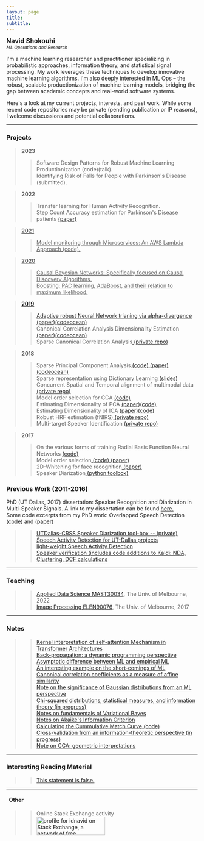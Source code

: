 ```yaml
---
layout: page
title: 
subtitle:  
---
```

**<span style="font-size:larger;">Navid Shokouhi</span>**<br/>
*<sup>ML Operations and Research</sup>*



I'm a machine learning researcher and practitioner specializing in probabilistic approaches, information theory, and statistical signal processing. My work leverages these techniques to develop innovative machine learning algorithms.  I'm also deeply interested in ML Ops – the robust, scalable productionization of machine learning models, bridging the gap between academic concepts and real-world software systems.

Here's a look at my current projects, interests, and past work. While some recent code repositories may be private (pending publication or IP reasons), I welcome discussions and potential collaborations.


------

### Projects
>**2023**
>> Software Design Patterns for Robust Machine Learning Productionization (code)(talk). <br/>
>> Identifying Risk of Falls for People with Parkinson's Disease (submitted). <br/>

>**2022**
>> Transfer learning for Human Activity Recognition. <br/>
>> Step Count Accuracy estimation for Parkinson's Disease patients <a href="https://www.frontiersin.org/articles/10.3389/fnagi.2022.904895/full">(paper) <br/>


>**2021**<br/>
>> Model monitoring through Microservices: An AWS Lambda Approach (code). <br/>

>**2020**<br/>
>> Causal Bayesian Networks: Specifically focused on Causal Discovery Algorithms. <br/>
>> Boosting: PAC learning, AdaBoost, and their relation to maximum likelihood.

>**2019**<br/>
>> Adaptive robust Neural Network trianing via alpha-divergence <a href="https://ieeexplore.ieee.org/document/8917570">(paper)</a><a href="https://codeocean.com/capsule/6511011/tree/v1">(codeocean)</a><br/>
>> Canonical Correlation Analysis Dimensionality Estimation <a href="https://ieeexplore.ieee.org/abstract/document/8788515"> (paper)</a><a href="https://codeocean.com/capsule/4744059/tree/v1">(codeocean)</a><br/>
>> Sparse Canonical Correlation Analysis<a href="https://github.com/idnavid/sparse_CCA/tree/scca_idnavid"> (private repo)</a><br/>

> **2018**<br/>
>> Sparse Principal Component Analysis<a href="https://github.com/idnavid/sparse_PCA"> (code)</a><a href="https://ieeexplore.ieee.org/abstract/document/8626121/"> (paper)</a><a href="https://codeocean.com/capsule/2626712/tree/v1"> (codeocean)</a><br/>
>> Sparse representation using Dictionary Learning<a href="https://github.com/idnavid/dictionary_learning"> (slides)</a><br/>
>> Concurrent Spatial and Temporal alignment of multimodal data<a href="https://github.com/idnavid/sparse_CCA/tree/scca_idnavid/code/pycode/ctw"> (private repo)</a><br/>
>> Model order selection for CCA <a href="https://github.com/idnavid/selectOrder_public"> (code)</a><br/>
>> Estimating Dimensionality of PCA <a href="https://ieeexplore.ieee.org/abstract/document/8444453/">(paper)</a><a href="https://github.com/idnavid/selectOrder_public">(code)</a><br/>
>> Estimating Dimensionality of ICA <a href="https://ieeexplore.ieee.org/abstract/document/8444453/">(paper)</a><a href="https://github.com/idnavid/selectOrder_public">(code)</a><br/>
>> Robust HRF estimation (fNIRS)<a href="https://github.com/idnavid/robustHRF"> (private repo)</a><br/>
>> Multi-target Speaker Identification <a href="https://github.com/idnavid/multispeaker_openset"> (private repo)</a><br/>

> **2017**<br/>
>> On the various forms of training Radial Basis Function Neural Networks <a href="https://github.com/idnavid/RBFadapt">(code)</a><br/>
>> Model order selection<a href="https://github.com/idnavid/selectOrder_public"> (code)</a><a href="https://ieeexplore.ieee.org/abstract/document/8444453"> (paper)</a><br/>
>> 2D-Whitening for face recognition<a href="http://ieeexplore.ieee.org/document/8290677/"> (paper)</a><br/>
>> Speaker Diarization<a href="https://github.com/idnavid/spkr_diarization"> (python toolbox)</a><br/>


### Previous Work (2011-2016)
PhD (UT Dallas, 2017) dissertation: Speaker Recognition and Diarization in Multi-Speaker Signals. A link to my dissertation can be found  <a href="https://github.com/idnavid/dissertation/blob/master/SHOKOUHI-DISSERTATION-2017-rev3.pdf">here.</a><br/>
   Some code excerpts from my PhD work:
   Overlapped Speech Detection <a href="https://github.com/idnavid/pyknograms">(code)</a> and <a href="https://ieeexplore.ieee.org/document/7872488/">(paper)</a><br/>
>> <a href="https://github.com/cyu0913/CRSS-SpkrDiar">UTDallas-CRSS Speaker Diarization tool-box -- (private)</a><br/>
>> <a href="https://github.com/idnavid/speech_activity_detection">Speech Activity Detection for UT-Dallas projects</a><br/>
>> <a href="https://github.com/idnavid/py_vad_tool">light-weight Speech Activity Detection</a><br/>
>> <a href="https://github.com/idnavid/sre2016">Speaker verification (includes code additions to Kaldi: NDA, Clustering, DCF calculations</a><br/>   

------
### Teaching
>> <a href="https://github.com/VoLKyyyOG/MAST30034_Python">Applied Data Science MAST30034</a>, The Univ. of Melbourne, 2022 <br/>
>> <a href="https://github.com/idnavid/imageprocessing_elen90076">Image Processing ELEN90076</a>, The Univ. of Melbourne, 2017 <br/>


------
### Notes
>> [Kernel interpretation of self-attention Mechanism in Transformer Architectures](https://github.com/idnavid/gpt-practice)<br/>
>> [Back-propagation: a dynamic programming perspective](https://github.com/idnavid/misc/blob/master/slides_backprop.ipynb)<br/>
>> [Asymptotic difference between ML and empirical ML](https://github.com/idnavid/misc/blob/master/LawOfIterLogs.ipynb)<br/>
>> [An interesting example on the short-comings of ML](https://github.com/idnavid/misc/blob/master/ML_interesting_example.pdf)<br/>
>> [Canonical correlation coefficients as a measure of affine similarity](https://github.com/idnavid/misc/blob/master/comparingSimilarityMeasures.ipynb)<br/>
>> [Note on the significance of Gaussian distributions from an ML perspective](https://github.com/idnavid/misc/blob/master/Gaussian_approximation.md)<br/>
>> [Chi-squared distributions, statistical measures, and information theory (in progress)](NA)<br/>
>> [Notes on fundamentals of Variational Bayes](https://github.com/idnavid/misc/blob/master/variationalbayes_doc1.ipynb)<br/>
>> [Notes on Akaike's Information Criterion](https://github.com/idnavid/misc/blob/master/deriving_aic.pdf)<br/>
>> [Calculating the Cummulative Match Curve (code)](https://github.com/idnavid/misc/blob/master/plot_cmc.m)<br/>
>> [Cross-validation from an information-theoretic perspective (in progress)](na)<br/>
>> [Note on CCA: geometric interpretations](https://github.com/idnavid/misc/blob/master/cca_geometricinterp.ipynb)<br/>

------
### Interesting Reading Material
>> [This statement is false.](https://en.wikipedia.org/wiki/Liar_paradox)<br/>

------
#### &nbsp;&nbsp;Other<br/>
>> Online Stack Exchange activity<br/>
>> <a href="https://stackexchange.com/users/1800970/idnavid?tab=accounts"><img src="https://stackexchange.com/users/flair/1800970.png" width="180" height="48" alt="profile for idnavid on Stack Exchange, a network of free, community-driven Q&amp;A sites" title="profile for idnavid on Stack Exchange, a network of free, community-driven Q&amp;A sites" /></a> <br/>
